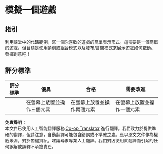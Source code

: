 <!--
CO_OP_TRANSLATOR_METADATA:
{
  "original_hash": "009bdedee9cc82988264be8cb31f9bf4",
  "translation_date": "2025-08-23T23:06:20+00:00",
  "source_file": "6-space-game/1-introduction/assignment.md",
  "language_code": "hk"
}
-->
# 模擬一個遊戲

## 指引

利用課堂中的代碼範例，寫一個你喜歡的遊戲的簡單表示形式。這需要是一個簡單的遊戲，但目標是使用類別或組合模式以及發布/訂閱模式來展示遊戲如何啟動。發揮創意吧！

## 評分標準

| 評分標準 | 優異                                                   | 合格                                                 | 需要改進                                           |
| -------- | ------------------------------------------------------- | ----------------------------------------------------- | --------------------------------------------------- |
|          | 在螢幕上放置並操作三個元素                              | 在螢幕上放置並操作兩個元素                           | 在螢幕上放置並操作一個元素                         |

**免責聲明**：  
本文件已使用人工智能翻譯服務 [Co-op Translator](https://github.com/Azure/co-op-translator) 進行翻譯。我們致力於提供準確的翻譯，但請注意，自動翻譯可能包含錯誤或不準確之處。應以原文文件作為權威來源。對於關鍵資訊，建議尋求專業人工翻譯。我們對因使用此翻譯而引起的任何誤解或誤釋不承擔責任。
